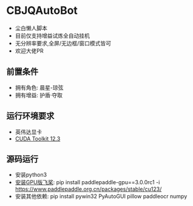 # CBJQAutoBot
 - 尘白懒人脚本
 - 目前仅支持增益试炼全自动挂机
 - 无分辨率要求,全屏/无边框/窗口模式皆可
 - 欢迎大佬PR
## 前置条件
 - 拥有角色: 晨星-琼弦
 - 拥有增益: 护盾·夺取
## 运行环境要求
 - 英伟达显卡
 - [CUDA Toolkit 12.3](https://developer.nvidia.com/cuda-12-3-0-download-archive)
## 源码运行
 - 安装python3
 - [安装GPU版飞桨](https://www.paddlepaddle.org.cn/install/quick?docurl=/documentation/docs/zh/develop/install/pip/windows-pip.html): pip install paddlepaddle-gpu==3.0.0rc1 -i https://www.paddlepaddle.org.cn/packages/stable/cu123/
 - 安装其他依赖: pip install pywin32 PyAutoGUI pillow paddleocr numpy
